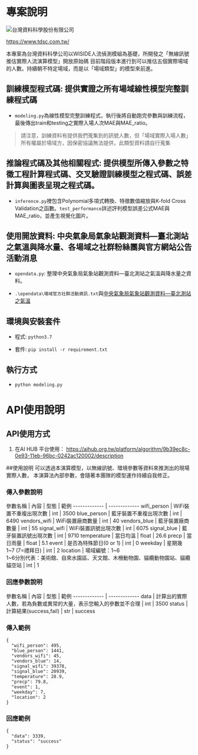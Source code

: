 # 專案說明

![台灣資料科學股份有限公司](https://i.imgur.com/hC4grlU.png)

https://www.tdsc.com.tw/

本專案為台灣資料科學公司以WISIDE人流偵測模組為基礎，所開發之「無線訊號推估實際人流演算模型」開放原始碼
目前階段版本進行到可以推估五個實際場域的人數。持續朝不特定場域，而是以「場域類型」的模型來前進。

## 訓練模型程式碼: 提供實證之所有場域線性模型完整訓練程式碼

- `modeling.py`為線性模型完整訓練程式，執行後將自動跑完參數與訓練流程，最後傳出train和testing之實際入場人次MAE與MAE_ratio。

> 請注意，訓練資料有提供我們蒐集到的訊號人數，但「場域實際入場人數」所有權屬於場域方，因保密協議無法提供，此類型資料請自行蒐集

## 推論程式碼及其他相關程式: 提供模型所傳入參數之特徵工程計算程式碼、交叉驗證訓練模型之程式碼、誤差計算與圖表呈現之程式碼。

- `inference.py`裡包含Polynomial多項式轉換、特徵數值縮放與K-fold Cross Validation之函數。`test_performance`詳述評判模型誤差公式MAE與MAE_ratio，並產生視覺化圖片。

## 使用開放資料: 中央氣象局氣象站觀測資料—臺北測站之氣溫與降水量、各場域之社群粉絲團與官方網站公告活動消息

- `opendata.py`: 整理中央氣象局氣象站觀測資料—臺北測站之氣溫與降水量之資料。

- `.\opendata\場域官方社群活動資訊.txt`與[中央氣象局氣象站觀測資料—臺北測站之氣溫](https://e-service.cwb.gov.tw/HistoryDataQuery/index.jsp)

## 環境與安裝套件

- 程式: `python3.7`

- 套件: `pip install -r requirement.txt`

## 執行方式

- `python modeling.py`




# API使用說明

## API使用方式

1. 在AI HUB 平台使用：
https://aihub.org.tw/platform/algorithm/9b39ec8c-0e93-11eb-96bc-0242ac120002/description


##使用說明
可以透過本演算模型，以無線訊號、環境參數等資料來推測出的現場實際人數，
本演算法內部參數，會隨著本團隊的模型運作持續自我修正。


### 傳入參數說明

參數名稱  | 內容 | 型態 | 範例
------------- | -------------
wifi_person  |  WiFi裝置不重複出現次數 | int | 3500
blue_person  |  藍牙裝置不重複出現次數 | int | 6490
vendors_wifi  |  WiFi裝置廠商數量 | int | 40
vendors_blue  |  藍牙裝置廠商數量 | int | 55
signal_wifi  |  WiFi裝置訊號出現次數 | int | 6075
signal_blue  |  藍牙裝置訊號出現次數 | int | 9710
temperature  |  當日均溫 | float | 26.6
precp  |  當日雨量 | float | 5.1
event  |  是否為特殊節日(0 or 1) | int | 0
weekday  |  星期幾  1~7 (7=禮拜日) | int | 2
location  |  場域編號：1~6<br>1~6分別代表：美術館、自來水園區、天文館、木柵動物園、貓纜動物園站、貓纜貓空站 | int | 1

### 回應參數說明

參數名稱  | 內容 | 型態 | 範例
------------- | -------------
data  |  計算出的實際人數，若為負數或異常的大量，表示您輸入的參數並不合理 | int | 3500
status  |  計算結果(success,fail) | str | success


### 傳入範例
```
{
  "wifi_person": 495,
  "blue_person": 1441,
  "vendors_wifi": 45,
  "vendors_blue": 14,
  "signal_wifi": 39378,
  "signal_blue": 20939,
  "temperature": 28.9,
  "precp": 79.8,
  "event": 1,
  "weekday": 7,
  "location": 2
}

```

### 回應範例
```
{
  "data": 3339,
  "status": "success"
}

```
